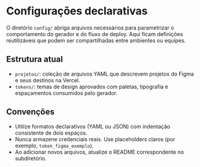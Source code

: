 # Configurações declarativas

O diretório `config/` abriga arquivos necessários para parametrizar o comportamento do gerador e do fluxo de deploy. Aqui ficam definições reutilizáveis que podem ser compartilhadas entre ambientes ou equipes.

## Estrutura atual
- `projetos/`: coleção de arquivos YAML que descrevem projetos do Figma e seus destinos na Vercel.
- `tokens/`: temas de design aprovados com paletas, tipografia e espaçamentos consumidos pelo gerador.

## Convenções
- Utilize formatos declarativos (YAML ou JSON) com indentação consistente de dois espaços.
- Nunca armazene credenciais reais. Use placeholders claros (por exemplo, `token_figma_exemplo`).
- Ao adicionar novos arquivos, atualize o README correspondente no subdiretório.
